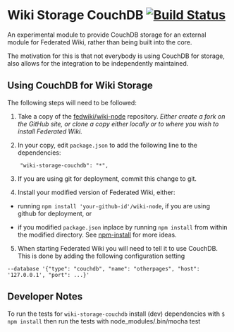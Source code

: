 # Wiki Storage CouchDB [![Build Status](https://travis-ci.org/fedwiki/wiki-storage-couchdb.svg?branch=master)](https://travis-ci.org/wesrc/wiki-storage-couchdb)

An experimental module to provide CouchDB storage for an external module for
Federated Wiki, rather than being built into the core.

The motivation for this is that not everybody is using CouchDB for storage, also
allows for the integration to be independently maintained.

## Using CouchDB for Wiki Storage

The following steps will need to be followed:

1. Take a copy of the [fedwiki/wiki-node](https://github.com/fedwiki/wiki-node)
repository. *Either create a fork on the GitHub site, or clone a copy either
locally or to where you wish to install Federated Wiki.*

2. In your copy, edit `package.json` to add the following line to the dependencies:

```
    "wiki-storage-couchdb": "*",
```

3. If you are using git for deployment, commit this change to git.

4. Install your modified version of Federated Wiki, either:

  * running `npm install 'your-github-id'/wiki-node`, if you are using github
  for deployment, or

  * if you modified `package.json` inplace by running `npm install` from within
  the modified directory. See [npm-install](https://www.npmjs.org/doc/cli/npm-install.html)
  for more ideas.

5. When starting Federated Wiki you will need to tell it to use CouchDB. This
is done by adding the following configuration setting

```
--database '{"type": "couchdb", "name": "otherpages", "host": '127.0.0.1', "port": ...}'
```

## Developer Notes

To run the tests for `wiki-storage-couchdb` install (dev) dependencies with `$ npm install` then run the tests with node_modules/.bin/mocha test